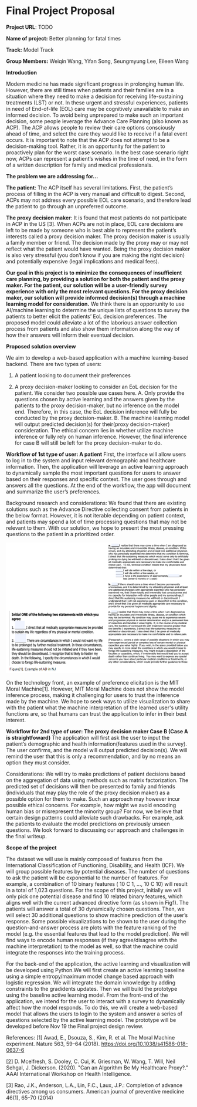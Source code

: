 # Final Project Proposal

**Project URL**: TODO

**Name of project:** Better planning for fatal times 

**Track:** Model Track

**Group Members:** Weiqin Wang, Yifan Song, Seungmyung Lee, Eileen Wang

**Introduction**

Modern medicine has made significant progress in prolonging human life. However, there are still times when patients and their families are in a situation where they need to make a decision for receiving life-sustaining treatments (LST) or not. In these urgent and stressful experiences, patients in need of End-of-life (EOL) care may be cognitively unavailable to make an informed decision. To avoid being unprepared to make such an important decision, some people leverage the Advance Care Planning (also known as ACP). The ACP allows people to review their care options consciously ahead of time, and select the care they would like to receive if a fatal event occurs. It is important to note that the ACP does not attempt to be a decision-making tool. Rather, it is an opportunity for the patient to proactively plan for the worst case scenario. In the best case scenario right now, ACPs can represent a patient’s wishes in the time of need, in the form of a written description for family and medical professionals. 

**The problem we are addressing for...**

**The patient**: The ACP itself has several limitations. First, the patient’s process of filling in the ACP is very manual and difficult to digest. Second, ACPs may not address every possible EOL care scenario, and therefore lead the patient to go through an unpreferred outcome. 

**The proxy decision maker**: It is found that most patients do not participate in ACP in the US [3]. When ACPs are not in place, EOL care decisions are left to be made by someone who is best able to represent the patient’s interests called a proxy decision maker. The proxy decision maker is usually a family member or friend. The decision made by the proxy may or may not reflect what the patient would have wanted. Being the proxy decision maker is also very stressful (you don’t know if you are making the right decision) and potentially expensive (legal implications and medical fees).   

**Our goal in this project is to minimize the consequences of insufficient care planning, by providing a solution for both the patient and the proxy maker. For the patient, our solution will be a user-friendly survey experience with only the most relevant questions. For the proxy decision maker, our solution will provide informed decision(s) through a machine learning model for consideration.** We think there is an opportunity to use AI/machine learning to determine the unique lists of questions to survey the patients to better elicit the patients’ EoL decision preferences. The proposed model could alleviate a lot of the laborious answer collection process from patients and also show them information along the way of how their answers will inform their eventual decision. 

**Proposed solution overview**

We aim to develop a web-based application with a machine learning-based backend. There are two types of users: 

1) A patient looking to document their preferences

2) A proxy decision-maker looking to consider an EoL decision for the patient. We consider two possible use cases here. A. Only provide the questions chosen by active learning and the answers given by the patients to the proxy decision-maker, but no inference on the model end. Therefore, in this case, the EoL decision inference will fully be conducted by the proxy decision-maker. B. The machine learning model will output predicted decision(s) for their(proxy decision-maker) consideration. The ethical concern lies in whether utilize machine inference or fully rely on human inference. However, the final inference for case B will still be left for the proxy decision-maker to do. 

**Workflow of 1st type of user: A patient**
First, the interface will allow users to log in to the system and input relevant demographic and healthcare information. Then, the application will leverage an active learning approach to dynamically sample the most important questions for users to answer based on their responses and specific context. The user goes through and answers all the questions. At the end of the workflow, the app will document and summarize the user’s preferences. 

Background research and considerations: We found that there are existing solutions such as the Advance Directive collecting consent from patients in the below format. However, it is not iterable depending on patient context, and patients may spend a lot of time processing questions that may not be relevant to them. With our solution, we hope to present the most pressing questions to the patient in a prioritized order.

![fig1.PNG](fig1.PNG)

On the technology front, an example of preference elicitation is the MIT Moral Machine[1]. However, MIT Moral Machine does not show the model inference process, making it challenging for users to trust the inference made by the machine. We hope to seek ways to utilize visualization to share with the patient what the machine interpretation of the learned user's utility functions are, so that humans can trust the application to infer in their best interest. 

**Workflow for 2nd type of user: The proxy decision maker Case B (Case A is straightfoward)**
The application will first ask the user to input the patient’s demographic and health information(features used in the survey). The user confirms, and the model will output predicted decision(s). We will remind the user that this is only a recommendation, and by no means an option they must consider. 

Considerations: We will try to make predictions of patient decisions based on the aggregation of data using methods such as matrix factorization. The predicted set of decisions will then be presented to family and friends (individuals that may play the role of the proxy decision maker) as a possible option for them to make. Such an approach may however incur possible ethical concerns. For example, how might we avoid encoding human bias or misrepresent the minority group? For now, we believe that certain design patterns could alleviate such drawbacks. For example, ask the patients to evaluate the model predictions on previously unseen questions. We look forward to discussing our approach and challenges in the final writeup. 


**Scope of the project** 

The dataset we will use is mainly composed of features from the International Classification of Functioning, Disability, and Health (ICF). We will group possible features by potential diseases. The number of questions to ask the patient will be exponential to the number of features. For example, a combination of 10 binary features ( 10 C 1, …, 10 C 10) will result in a total of 1,023 questions. For the scope of this project, initially we will only pick one potential disease and find 10 related binary features, which aligns well with the current advanced directive form (as shown in Fig1). The patients will answer a total of 30 dynamically chosen questions. Then, we will select 30 additional questions to show machine prediction of the user’s response. Some possible visualizations to be shown to the user during the question-and-answer process are plots with the feature ranking of the model (e.g. the essential features that lead to the model prediction). We will find ways to encode human responses (if they agree/disagree with the machine interpretation) to the model as well, so that the machine could integrate the responses into the training process. 

For the back-end of the application, the active learning and visualization will be developed using Python.We will first create an active learning baseline using a simple entropy/maximum model change based approach with logistic regression. We will integrate the domain knowledge by adding constraints to the gradidents updates. Then we will build the prototype using the baseline active learning model. From the front-end of the application, we intend for the user to interact with a survey to dynamically affect how the model responds. To do this, we will create a web-based model that allows the users to login to the system and answer a series of questions selected by the active learning model. The prototype will be developed before Nov 19 the Final project design review. 


References:
[1] Awad, E., Dsouza, S., Kim, R. et al. The Moral Machine experiment. Nature 563, 59–64 (2018). https://doi.org/10.1038/s41586-018-0637-6

[2] D. Mcelfresh, S. Dooley, C. Cui, K. Griesman, W. Wang, T. Will, Neil Sehgal, J. Dickerson. (2020). "Can an Algorithm Be My Healthcare Proxy?." AAAI International Workshop on Health Intelligence.

[3] Rao, J.K., Anderson, L.A., Lin, F.C., Laux, J.P.: Completion of advance directives among us consumers. American journal of preventive medicine 46(1), 65–70 (2014)
